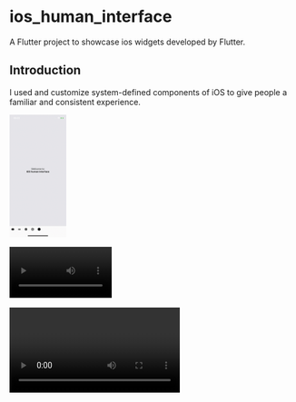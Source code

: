 # ios_human_interface

A Flutter project to showcase ios widgets developed by Flutter.

## Introduction
I used and customize system-defined components of iOS to give people a familiar and consistent experience.
<p float="left">
  <img src="assets/flutter_01.png" alt="intro page screenshot" width="100" />

  <video src="https://github.com/m8811163008/ios_human_interface/raw/main/assets/video.mp4" controls="controls" width=180/></video>
</p>

<video src="https://github.com/m8811163008/ios_human_interface/raw/main/assets/video.mp4" controls="controls" style="max-width: 730px;">
</video>
